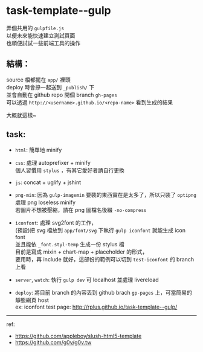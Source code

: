 task-template--gulp
==

弄個共用的 `gulpfile.js`  
以便未來能快速建立測試頁面  
也順便試試一些前端工具的操作

## 結構：  

source 檔都擺在 `app/` 裡頭  
deploy 時會摻一起送到 `_publish/` 下  
並會自動在 github repo 開個 branch `gh-pages`  
可以透過 `http://<username>.github.io/<repo-name>` 看到生成的結果

大概就這樣~


## task:

+ `html`: 簡單地 minify

+ `css`: 處理 autoprefixer + minify  
  個人習慣用 `stylus` ，有其它愛好者請自行更換

+ `js`: concat + uglify + jshint

+ `png-min`: 因為 `gulp-imagemin` 要裝的東西實在是太多了，所以只裝了 `optipng` 處理 png loseless minify  
  若圖片不想被壓縮，請在 png 圖檔名後綴 `-no-compress`

+ `iconfont`: 處理 svg2font 的工作，  
  (預設)把 svg 檔放到 `app/font/svg` 下執行 `gulp iconfont` 就能生成 icon font  
  並且能依 `_font.styl-temp` 生成一份 stylus 檔  
  目前是寫成 mixin + chart-map + placeholder 的形式，  
  要用時，再 include 就好，這部份的範例可以切到 `test-iconfont` 的 branch 上看

+ `server`, `watch`: 執行 `gulp dev` 可 localhost 並處理 livereload

+ `deploy`: 將目前 branch 的內容丟到 github brach `gp-pages` 上，可當簡易的靜態網頁 host  
  ex: iconfont test page: <http://rplus.github.io/task-template--gulp/>


---

ref:

+ <https://github.com/appleboy/slush-html5-template>
+ <https://github.com/g0v/g0v.tw>
